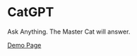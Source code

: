 # CatGPT
Ask Anything. The Master Cat will answer.

[Demo Page](https://ddadea.github.io/CatGPT/catGPT.html)
